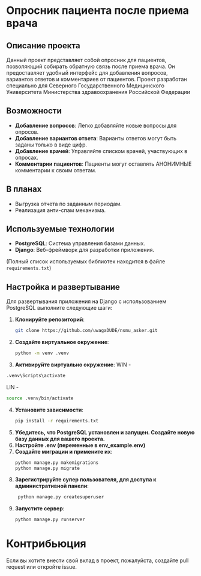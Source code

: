 # Опросник пациента после приема врача

## Описание проекта
Данный проект представляет собой опросник для пациентов, позволяющий собирать обратную связь после приема врача. Он предоставляет удобный интерфейс для добавления вопросов, вариантов ответов и комментариев от пациентов.
Проект разработан специально для Северного Государственного Медицинского Университета Министерства здравоохранения Российской Федерации

## Возможности
- **Добавление вопросов**: Легко добавляйте новые вопросы для опросов.
- **Добавление вариантов ответа**: Варианты ответов могут быть заданы только в виде цифр.
- **Добавление врачей**: Управляйте списком врачей, участвующих в опросах.
- **Комментарии пациентов**: Пациенты могут оставлять АНОНИМНЫЕ комментарии к своим ответам.

## В планах
- Выгрузка отчета по заданным периодам.
- Реализация анти-спам механизма.

## Используемые технологии
- **PostgreSQL**: Система управления базами данных.
- **Django**: Веб-фреймворк для разработки приложения.

(Полный список используемых библиотек находится в файле `requirements.txt`)

## Настройка и развертывание
Для развертывания приложения на Django с использованием PostgreSQL выполните следующие шаги:

1. **Клонируйте репозиторий**:
   ```bash
   git clone https://github.com/uwagaDUDE/nsmu_asker.git
   ```
   
2. **Создайте виртуальное окружение**:
   ```bash
   python -m venv .venv
   ```
   
3. **Активируйте виртуально окружение**:
   WIN - 
  ```bash
  .venv\Scripts\activate
  ```
  LIN - 
  ```bash
  source .venv/bin/activate
  ```

4. **Установите зависимости**:
   ```bash
   pip install -r requirements.txt
   ```
5. **Убедитесь, что PostgreSQL установлен и запущен. Создайте новую базу данных для вашего проекта.**
6. **Настройте .env (переменные в env_example.env)**
7. **Создайте миграции и примените их**:
   ```bash
   python manage.py makemigrations
   python manage.py migrate
   ```
8. **Зарегистрируйте супер пользователя, для доступа к административной панели**:
   ```bash
    python manage.py createsuperuser
   ```
9. **Запустите сервер**:
    ```bash
    python manage.py runserver
    ```


# Контрибьюция
Если вы хотите внести свой вклад в проект, пожалуйста, создайте pull request или откройте issue.

